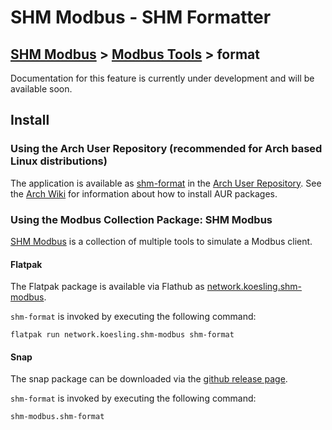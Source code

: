 # SHM Modbus - SHM Formatter

[SHM Modbus](../../index.md) > [Modbus Tools](../index.md) > format
---

Documentation for this feature is currently under development and will be available soon.

## Install

### Using the Arch User Repository (recommended for Arch based Linux distributions)

The application is available as [shm-format](https://aur.archlinux.org/packages/shm-format) in the [Arch User Repository](https://aur.archlinux.org/).
See the [Arch Wiki](https://wiki.archlinux.org/title/Arch_User_Repository) for information about how to install AUR packages.

### Using the Modbus Collection Package: SHM Modbus

[SHM Modbus](https://nikolask-source.github.io/SHM_Modbus/) is a collection of multiple tools to simulate a Modbus client.

#### Flatpak

The Flatpak package is available via Flathub as [network.koesling.shm-modbus](https://flathub.org/apps/network.koesling.shm-modbus).

```shm-format``` is invoked by executing the following command:

```
flatpak run network.koesling.shm-modbus shm-format
```

#### Snap

The snap package can be downloaded via the [github release page](https://github.com/SHMModbus/SHM_Modbus/releases).

```shm-format``` is invoked by executing the following command:

```
shm-modbus.shm-format
```
